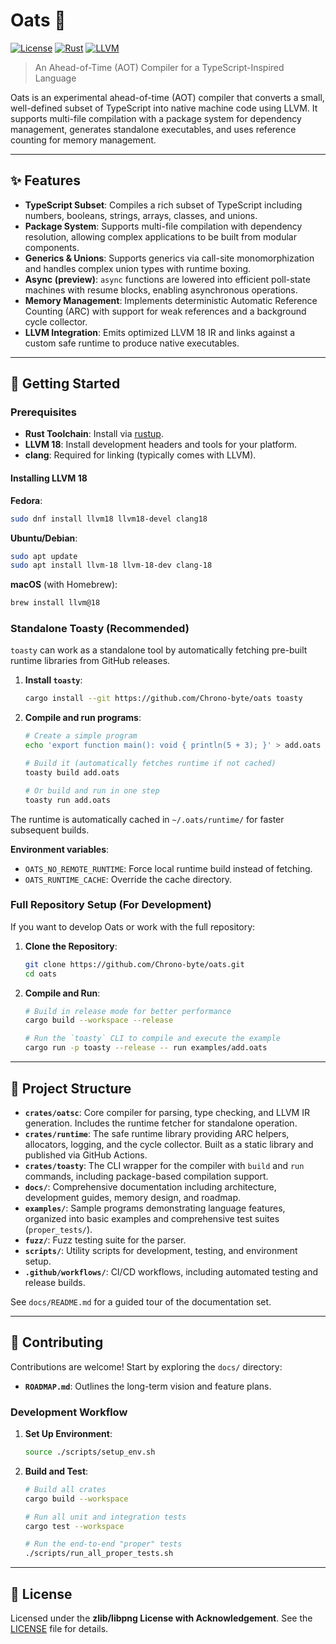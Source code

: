 # Oats 🌾

[![License](https://img.shields.io/badge/license-zlib-blue.svg)](LICENSE)
[![Rust](https://img.shields.io/badge/built%20with-Rust-000000.svg?logo=rust)](https://www.rust-lang.org/)
[![LLVM](https://img.shields.io/badge/powered%20by-LLVM%2018-262D3A.svg)](https://llvm.org/)

> An Ahead-of-Time (AOT) Compiler for a TypeScript-Inspired Language

Oats is an experimental ahead-of-time (AOT) compiler that converts a small,
well-defined subset of TypeScript into native machine code using LLVM. It
supports multi-file compilation with a package system for dependency management,
generates standalone executables, and uses reference counting for memory
management.

---

## ✨ Features

- **TypeScript Subset**: Compiles a rich subset of TypeScript including numbers,
  booleans, strings, arrays, classes, and unions.
- **Package System**: Supports multi-file compilation with dependency
  resolution, allowing complex applications to be built from modular components.
- **Generics & Unions**: Supports generics via call-site monomorphization and
  handles complex union types with runtime boxing.
- **Async (preview)**: `async` functions are lowered into efficient poll-state
  machines with resume blocks, enabling asynchronous operations.
- **Memory Management**: Implements deterministic Automatic Reference Counting
  (ARC) with support for weak references and a background cycle collector.
- **LLVM Integration**: Emits optimized LLVM 18 IR and links against a custom
  safe runtime to produce native executables.

---

## 🚀 Getting Started

### Prerequisites

- **Rust Toolchain**: Install via [rustup](https://rustup.rs/).
- **LLVM 18**: Install development headers and tools for your platform.
- **clang**: Required for linking (typically comes with LLVM).

#### Installing LLVM 18

**Fedora**:

```bash
sudo dnf install llvm18 llvm18-devel clang18
```

**Ubuntu/Debian**:

```bash
sudo apt update
sudo apt install llvm-18 llvm-18-dev clang-18
```

**macOS** (with Homebrew):

```bash
brew install llvm@18
```

### Standalone Toasty (Recommended)

`toasty` can work as a standalone tool by automatically fetching pre-built
runtime libraries from GitHub releases.

1. **Install `toasty`**:

   ```bash
   cargo install --git https://github.com/Chrono-byte/oats toasty
   ```

2. **Compile and run programs**:

   ```bash
   # Create a simple program
   echo 'export function main(): void { println(5 + 3); }' > add.oats

   # Build it (automatically fetches runtime if not cached)
   toasty build add.oats

   # Or build and run in one step
   toasty run add.oats
   ```

The runtime is automatically cached in `~/.oats/runtime/` for faster
subsequent builds.

**Environment variables**:

- `OATS_NO_REMOTE_RUNTIME`: Force local runtime build instead of fetching.
- `OATS_RUNTIME_CACHE`: Override the cache directory.

### Full Repository Setup (For Development)

If you want to develop Oats or work with the full repository:

1. **Clone the Repository**:

   ```bash
   git clone https://github.com/Chrono-byte/oats.git
   cd oats
   ```

2. **Compile and Run**:

   ```bash
   # Build in release mode for better performance
   cargo build --workspace --release

   # Run the `toasty` CLI to compile and execute the example
   cargo run -p toasty --release -- run examples/add.oats
   ```

---

## 📁 Project Structure

- **`crates/oatsc`**: Core compiler for parsing, type checking, and LLVM IR
  generation. Includes the runtime fetcher for standalone operation.
- **`crates/runtime`**: The safe runtime library providing ARC helpers,
  allocators, logging, and the cycle collector. Built as a static library and
  published via GitHub Actions.
- **`crates/toasty`**: The CLI wrapper for the compiler with `build` and `run`
  commands, including package-based compilation support.
- **`docs/`**: Comprehensive documentation including architecture, development
  guides, memory design, and roadmap.
- **`examples/`**: Sample programs demonstrating language features, organized
  into basic examples and comprehensive test suites (`proper_tests/`).
- **`fuzz/`**: Fuzz testing suite for the parser.
- **`scripts/`**: Utility scripts for development, testing, and environment
  setup.
- **`.github/workflows/`**: CI/CD workflows, including automated testing and
  release builds.

See `docs/README.md` for a guided tour of the documentation set.

---

## 🤝 Contributing

Contributions are welcome\! Start by exploring the `docs/` directory:

- **`ROADMAP.md`**: Outlines the long-term vision and feature plans.

### Development Workflow

1. **Set Up Environment**:

   ```bash
   source ./scripts/setup_env.sh
   ```

2. **Build and Test**:

   ```bash
   # Build all crates
   cargo build --workspace

   # Run all unit and integration tests
   cargo test --workspace

   # Run the end-to-end "proper" tests
   ./scripts/run_all_proper_tests.sh
   ```

---

## 📜 License

Licensed under the **zlib/libpng License with Acknowledgement**. See the
[LICENSE](LICENSE) file for details.
